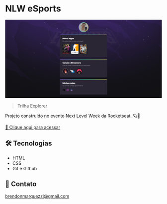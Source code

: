 # NLW eSports

![preview](./.github/preview.png)

> Trilha Explorer

Projeto construido no evento Next Level Week da Rocketseat. 🪐🚀

[🔗 Clique aqui para acessar](https://brendon-marquezi.github.io/nlw-esports-explorer/)


## 🛠️ Tecnologias

- HTML
- CSS
- Git e Github

## 📧 Contato

brendonmarquezzi@gmail.com